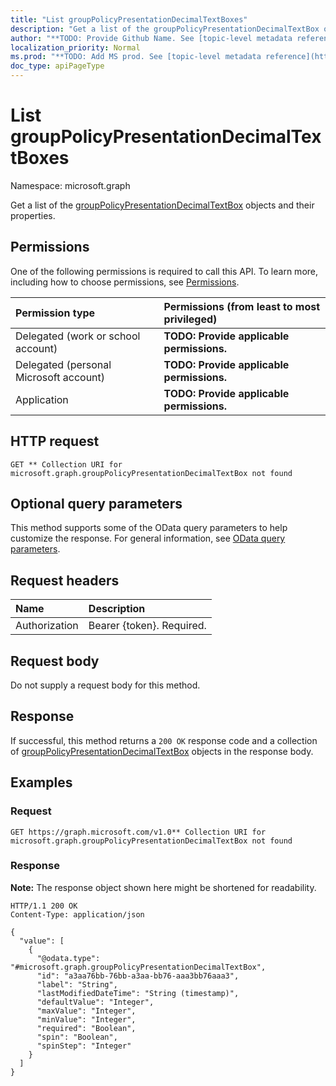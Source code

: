 ```yaml
---
title: "List groupPolicyPresentationDecimalTextBoxes"
description: "Get a list of the groupPolicyPresentationDecimalTextBox objects and their properties."
author: "**TODO: Provide Github Name. See [topic-level metadata reference](https://msgo.azurewebsites.net/add/document/guidelines/metadata.html#topic-level-metadata)**"
localization_priority: Normal
ms.prod: "**TODO: Add MS prod. See [topic-level metadata reference](https://msgo.azurewebsites.net/add/document/guidelines/metadata.html#topic-level-metadata)**"
doc_type: apiPageType
---
```


# List groupPolicyPresentationDecimalTextBoxes
Namespace: microsoft.graph



Get a list of the [groupPolicyPresentationDecimalTextBox](../resources/grouppolicypresentationdecimaltextbox.md) objects and their properties.

## Permissions
One of the following permissions is required to call this API. To learn more, including how to choose permissions, see [Permissions](/graph/permissions-reference).

|Permission type|Permissions (from least to most privileged)|
|:---|:---|
|Delegated (work or school account)|**TODO: Provide applicable permissions.**|
|Delegated (personal Microsoft account)|**TODO: Provide applicable permissions.**|
|Application|**TODO: Provide applicable permissions.**|

## HTTP request

<!-- {
  "blockType": "ignored"
}
-->
``` http
GET ** Collection URI for microsoft.graph.groupPolicyPresentationDecimalTextBox not found
```

## Optional query parameters
This method supports some of the OData query parameters to help customize the response. For general information, see [OData query parameters](/graph/query-parameters).

## Request headers
|Name|Description|
|:---|:---|
|Authorization|Bearer {token}. Required.|

## Request body
Do not supply a request body for this method.

## Response

If successful, this method returns a `200 OK` response code and a collection of [groupPolicyPresentationDecimalTextBox](../resources/grouppolicypresentationdecimaltextbox.md) objects in the response body.

## Examples

### Request
<!-- {
  "blockType": "request",
  "name": "list_grouppolicypresentationdecimaltextbox"
}
-->
``` http
GET https://graph.microsoft.com/v1.0** Collection URI for microsoft.graph.groupPolicyPresentationDecimalTextBox not found
```


### Response
**Note:** The response object shown here might be shortened for readability.
<!-- {
  "blockType": "response",
  "truncated": true,
  "@odata.type": "Collection(microsoft.graph.groupPolicyPresentationDecimalTextBox)"
}
-->
``` http
HTTP/1.1 200 OK
Content-Type: application/json

{
  "value": [
    {
      "@odata.type": "#microsoft.graph.groupPolicyPresentationDecimalTextBox",
      "id": "a3aa76bb-76bb-a3aa-bb76-aaa3bb76aaa3",
      "label": "String",
      "lastModifiedDateTime": "String (timestamp)",
      "defaultValue": "Integer",
      "maxValue": "Integer",
      "minValue": "Integer",
      "required": "Boolean",
      "spin": "Boolean",
      "spinStep": "Integer"
    }
  ]
}
```

